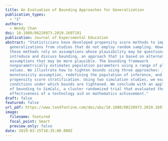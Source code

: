 ```yaml
---
title: An Evaluation of Bounding Approaches for Generalization
publication_types:
  - "2"
authors:
  - Wendy Chan
doi: 10.1080/00220973.2019.1697191
publication: Journal of Experimental Education
abstract: "Statisticians have developed propensity score methods to improve
  generalizations from studies that do not employ random sampling. However,
  these methods rely on assumptions whose plausibility may be questionable. We
  introduce and discuss bounding, an approach that is based on alternative
  assumptions that may be more plausible. The bounding framework
  nonparametrically estimates population parameters using a range of plausible
  values. We illustrate how to tighten bounds using three approaches: imposing a
  monotonicity assumption, redefining the population of inference, and using
  propensity score stratification. Using two simulation studies, we examine the
  conditions under which bounds are tightened. We conclude with an application
  of bounding to SimCalc, a cluster randomized trial that evaluated the
  effectiveness of a technology aid on mathematics achievement."
draft: false
featured: false
url_pdf: https://www.tandfonline.com/doi/abs/10.1080/00220973.2019.1697191
image:
  filename: featured
  focal_point: Smart
  preview_only: false
date: 2019-03-15T18:35:00.000Z
---
```

